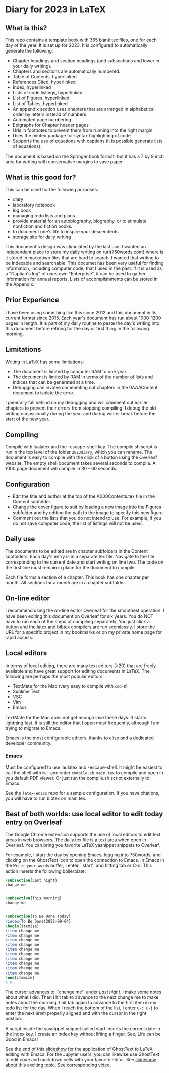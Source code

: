 # Diary for 2023 in LaTeX

## What is this?

This repo contains a template book with 365 blank tex files, one for each day of the year.
It is set up for 2023.
It is configured to automatically generate the following:

- Chapter headings and section headings (add subsections and lower in your daily writing).
- Chapters and sections are automatically numbered.
- Table of Contents, hyperlinked
- References Cited, hyperlinked
- Index, hyperlinked
- Lists of code listings, hyperlinked
- List of Figures, hyperlinked
- List of Tables, hyperlinked
- An appendix section uses chapters that are arranged in alphabetical order by letters instead of numbers.
- Automated page numbering
- Epigraphs for Chapter header pages
- Urls in footnotes to prevent them from running into the right margin.
- Uses the minted package for syntax highlighting of code
- Supports the use of equations with captions (it is possible generate lists of equations).


The document is based on the Springer book format, but it has a 7 by 9 inch area for writing with conservative margins to save paper.


## What is this good for?

This can be used for the following purposes:

- diary
- laboratory notebook
- log book
- managing todo lists and plans
- provide material for an autobiography, biography, or to stimulate nonfiction and fiction books.
- to document one's life to inspire your descendents
- storage site for daily writing

This document's design was stimulated by the last use.
I wanted an independent place to store my daily writing on \url{750words.com} where is it stored in markdown files that are hard to search.
I wanted that writing to be indexable and searchable.
This documet has been very useful for finding information, including computer code, that I used in the past.
If it is used as a "Captian's log" of ones own "Enterprise", it can be used to gather information for annual reports.
Lists of accomplishments can be stored in the Appendix.

## Prior Experience

I have been using something like this since 2012 and this document in its current format since 2015.
Each year's document has run about 1000-1200 pages in length.
It is part of my daily routine to paste the day's writing into this document before retiring for the day or first thing in the following morning.

## Limitations

Writing in LaTeX has some limitations:

- The document is limited by computer RAM to one year. 
- The document is limited by RAM in terms of the number of lists and indices that can be generated at a time.
- Debugging can involve commenting out chapters in the 0AAAContent document to isolate the error.

I generally fall behind on my debugging and will comment out earlier chapters to prevent their errors from stopping compiling.
I debug the old writing occassionally during the year and during winter break before the start of the new year.

## Compiling

Compile with lualatex and the -escape-shell key.
The compile.sh script is run in the top level of the folder `2023diary`, which you can rename.
The document is easy to compile with the click of a button using the Overleaf website.
The empty shell document takes several seconds to compile.
A 1000 page document will compile in 30 - 60 seconds.

## Configuration

- Edit the title and author at the top of the A000Contents.tex file in the Content subfolder.
- Change the cover figure to suit by loading a new image into the Figures subfolder and by editing the path to the image to specify this new figure.
- Comment out the lists that you do not intend to use. For example, if you do not save computer code, the list of listings will not be used.

## Daily use

The documents to be edited are in chapter subfolders in the Content subfolders.
Each day's entry is in a separate tex file.
Navigate to the file corresponding to the current date and start writing on line two.
The code on the first line must remain in place for the document to compile.

Each file forms a section of a chapter.
This book has one chapter per month.
All sections for a month are in a chapter subfolder.

## On-line editor

I recommend using the on-line editor Overleaf for the smoothest operation.
I have been editing this document on Overleaf for six years.
You do NOT have to run each of the steps of compiling separately.
You just click a button and the latex and bibtex compilers are run seemlessly.
I store the URL for a specific project in my bookmarks or on my private home page for rapid access.

## Local editors

In terms of local editing, there are many text editors (>20) that are freely available and have great support for editing documents in LaTeX.
The following are perhaps the most popular editors:

- TextMate for the Mac (very easy to compile with `cmd-R`)
- Sublime Text
- VSC
- Vim
- Emacs

TextMate for the Mac does not get enough love these days.
It starts lightning fast.
It is still the editor that I open most frequently, although I am trying to migrate to Emacs.

Emacs is the most configurable editors, thanks to elisp and a dedicated developer community.

### Emacs

Must be configured to use laulatex and -escape-shell. 
It might be easiest to call the shell with `M-!` and enter `compile.sh main.tex` to compile and open in you default PDF viewer.
Or just run the compile.sh script externally to Emacs.

See the `latex-emacs` repo for a sample configuration.
If you have citations, you will have to run bibtex on main.tex.

## Best of both worlds: use local editor to edit today entry on Overleaf

The Google Chrome extension supports the use of local editors to edit text areas in web browsers.
The daily.tex file is a text area when open in Overleaf.
You can bring you favorite LaTeX yasnippet snippets to Overleaf.

For example, I start the day by opening Emacs, logging into 750words, and clicking on the GhostText icon to open the connection to Emacs.
In Emacs in the `Write your words` buffer, I enter ``start'' and hitting tab or C-o. 
This action inserts the following boilerplate:


```latex
\subsection{Last night}
change me


\subsection{This morning}
change me


\subsection{To Be Done Today}
\index{To Be Done!2022-09-04}
\begin{itemize}
\item change me
\item change me
\item change me
\item change me
\item change me
\item change me
\item change me
\item change me
\item change me
\item change me
\end{itemize}
% 0

```

The cursor advances to ``change me'' under *Last night*.
I make some notes about what I did.
Then I hit tab to advance to the next change me to make notes about the morning.
I hit tab again to advance to the first item in my todo list for the day.
When I reach the bottom of the list, I enter `C-c C-j` to enter the next *\item* properly aligned and with the cursor in the right postion.

A script inside the yasnippet snippet called start inserts the correct date in the index key.
I create an index key without lifting a finger.
See, Life can be Good in Emacs!

See the end of this [slideshow](https://github.com/MooersLab/BerlinEmacsAugust2022) for the application of GhostText to LaTeX editing with Emacs.
For the Jupyter users, you can likewise use GhostText to edit code and markdown cells with your favorite editor.
See [slideshow](https://github.com/MooersLab/DSW22ghosttext) about this exciting topic.
See corresponding [video](https://mediasite.ouhsc.edu/Mediasite/Channel/python/watch/4da0872f028c4255ae12935655e911321d).




